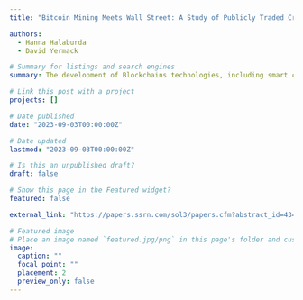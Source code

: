 ```yaml
---
title: "Bitcoin Mining Meets Wall Street: A Study of Publicly Traded Crypto Mining Companies"

authors:
  - Hanna Halaburda
  - David Yermack

# Summary for listings and search engines
summary: The development of Blockchains technologies, including smart contracts and cryptographic tokens, have a potential to change the competition between platforms. In this presentation, based on a couple of projects, I discuss how utility tokens can help new platforms enter the market, and how governance tokens can help platforms to increase social welfare. I also discuss limitations of these technologies in improving platform strategy and competition.

# Link this post with a project
projects: []

# Date published
date: "2023-09-03T00:00:00Z"

# Date updated
lastmod: "2023-09-03T00:00:00Z"

# Is this an unpublished draft?
draft: false

# Show this page in the Featured widget?
featured: false

external_link: "https://papers.ssrn.com/sol3/papers.cfm?abstract_id=4340013"

# Featured image
# Place an image named `featured.jpg/png` in this page's folder and customize its options here.
image:
  caption: ""
  focal_point: ""
  placement: 2
  preview_only: false
---
```

